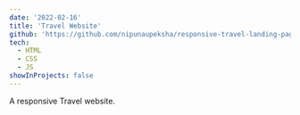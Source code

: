 ```yaml
---
date: '2022-02-16'
title: 'Travel Website'
github: 'https://github.com/nipunaupeksha/responsive-travel-landing-page'
tech:
  - HTML
  - CSS
  - JS
showInProjects: false
---
```


A responsive Travel website.
